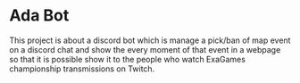 # Ada Bot

This project is about a discord bot which is manage a pick/ban of map event on a discord chat and show the every moment of that event in a webpage so that it is possible show it to the people who watch ExaGames championship transmissions on Twitch.

